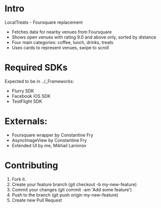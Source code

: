 Intro
====

LocalTreats - Foursquare replacement
* Fetches data for nearby venues from Foursquare
* Shows open venues with rating 9.0 and above only, sorted by distance
* Four main categories: coffee, lunch, drinks, treats
* Uses cards to represent venues, swipe to scroll

Required SDKs
====
Expected to be in ../_Frameworks:
* Flurry SDK
* Facebook iOS SDK
* TestFlight SDK

Externals:
====
* Foursquare wrapper by Constantine Fry
* AsyncImageView by Constantine Fry
* Extended UI by me, Mikhail Larionov

Contributing
====

1. Fork it. 
2. Create your feature branch (git checkout -b my-new-feature)
3. Commit your changes (git commit -am 'Add some feature')
4. Push to the branch (git push origin my-new-feature)
5. Create new Pull Request